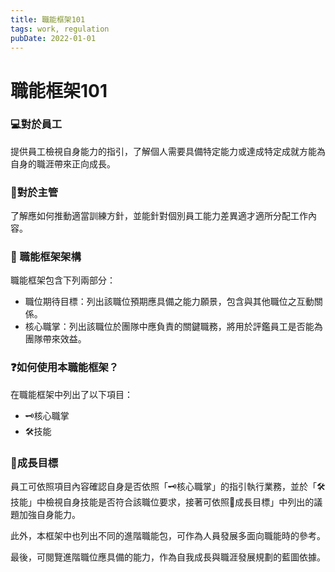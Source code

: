 ```yaml
---
title: 職能框架101
tags: work, regulation
pubDate: 2022-01-01
---
```


# 職能框架101

### 💻對於員工

提供員工檢視自身能力的指引，了解個人需要具備特定能力或達成特定成就方能為自身的職涯帶來正向成長。

### 💼對於主管

了解應如何推動適當訓練方針，並能針對個別員工能力差異適才適所分配工作內容。

### 🏢 職能框架架構

職能框架包含下列兩部分：

- 職位期待目標：列出該職位預期應具備之能力願景，包含與其他職位之互動關係。
- 核心職掌：列出該職位於團隊中應負責的關鍵職務，將用於評鑑員工是否能為團隊帶來效益。

### ❓如何使用本職能框架？

在職能框架中列出了以下項目：

- 🗝️核心職掌
- 🛠️技能

### 🧬成長目標

員工可依照項目內容確認自身是否依照「🗝️核心職掌」的指引執行業務，並於「🛠️技能」中檢視自身技能是否符合該職位要求，接著可依照🧬成長目標」中列出的議題加強自身能力。

此外，本框架中也列出不同的進階職能包，可作為人員發展多面向職能時的參考。

最後，可閱覽進階職位應具備的能力，作為自我成長與職涯發展規劃的藍圖依據。